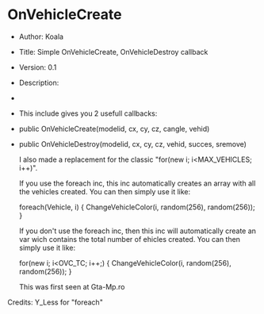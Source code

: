 OnVehicleCreate
===============

*	Author:		Koala
*	Title:		Simple OnVehicleCreate, OnVehicleDestroy callback
*	Version:	0.1
*	Description:
*
*	This include gives you 2 usefull callbacks:

*	public OnVehicleCreate(modelid, cx, cy, cz, cangle, vehid)
*	public OnVehicleDestroy(modelid, cx, cy, cz, vehid, succes, sremove)

	I also made a replacement for the classic "for(new i; i<MAX_VEHICLES; i++)".

	If you use the foreach inc, this inc automatically creates an array with all the vehicles created.
	You can then simply use it like:
	
	foreach(Vehicle, i)
	{
		ChangeVehicleColor(i, random(256), random(256));
	}

	If you don't use the foreach inc, then this inc will automatically create an var wich contains the total number of ehicles created.
	You can then simply use it like:

	for(new i; i<OVC_TC; i++;)
	{
		ChangeVehicleColor(i, random(256), random(256));
	}

	This was first seen at Gta-Mp.ro

 Credits: Y_Less for "foreach"

